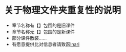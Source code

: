 # 关于物理文件夹重复性的说明
* 章节名称有【】包围的是旧课件
* 章节名称无【】包围的是新课件
* 部分课件散装……
* 有愿意提供比对信息者请致函[Inari](mailto:InariEC@outlook.com)